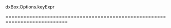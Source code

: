 <!--id-->dxBox.Options.keyExpr<!--/id-->
<!--merge--><!--/merge-->
<!--hidden--><!--/hidden-->
===========================================================================
